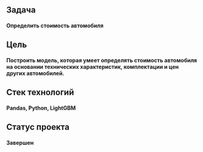 ## Задача

#### Определить стоимость автомобиля

## Цель
#### Построить модель, которая умеет определять стоимость автомобиля на основании технических характеристик, комплектации и цен других автомобилей.

## Стек технологий
#### Pandas, Python, LightGBM

## Статус проекта
#### Завершен
